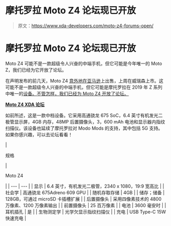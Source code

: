 # 摩托罗拉 Moto Z4 论坛现已开放

> 原文：<https://www.xda-developers.com/moto-z4-forums-open/>

# 摩托罗拉 Moto Z4 论坛现已开放

Moto Z4 可能不是一款超级令人兴奋的中端手机，但它可能是今年唯一的 Moto Z，我们已经为它开放了论坛。

在声明发布的前几天，Moto Z4 [意外地在亚马逊](https://www.xda-developers.com/moto-z4-verizon-june-13-launch/)上出售，上周在威瑞森上市。这可能不是一款超级令人兴奋的中端手机，但它可能是摩托罗拉在 2019 年 Z 系列中唯一的[设备。不管怎样，我们已经为 Moto Z4 开放了论坛。](https://www.xda-developers.com/no-more-moto-z-phones-this-year/)

**[Moto Z4 XDA 论坛](https://forum.xda-developers.com/moto-z4)**

如前所述，这是一款中档设备。它采用高通骁龙 675 SoC，6.4 英寸有机发光二极管显示屏，4GB 内存，48MP 后置摄像头，3，600 mAh 电池和显示器内指纹扫描仪。该设备也延续了摩托罗拉对 Modo Mods 的支持，其中包括 5G 支持。如果你感兴趣，可以去论坛看看！

| 

规格

 | 

Moto Z4

 |
| --- | --- |
| 显示 | 6.4 英寸，有机发光二极管，2340 x 1080，19:9 宽高比 |
| 社会学 | 高通骁龙 675Adreno 609 GPU |
| 随机存取存储 | 4GB |
| 储存；储备 | 128GB，可通过 microSD 卡插槽扩展 |
| 后置摄像头 | 采用四像素技术的 4800 万像素、1200 万像素输出 |
| 前置摄像头 | 25 百万像素 |
| 电池 | 3600 毫安时 |
| 耳机插孔 | 是 |
| 生物测定学 | 光学欠显示指纹扫描仪 |
| 充电 | USB Type-C 15W 快速充电 |